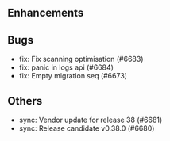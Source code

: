 ## Enhancements
## Bugs
- fix: Fix scanning optimisation (#6683)
- fix: panic in logs api (#6684)
- fix: Empty migration seq (#6673)
## Others
- sync: Vendor update for release 38 (#6681)
- sync: Release candidate v0.38.0 (#6680)
